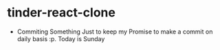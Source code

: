 # tinder-react-clone

- Commiting Something Just to keep my Promise to make a commit on daily basis :p. Today is Sunday
